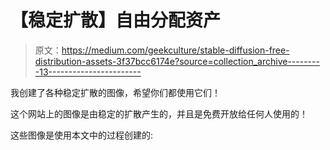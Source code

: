 # 【稳定扩散】自由分配资产

> 原文：<https://medium.com/geekculture/stable-diffusion-free-distribution-assets-3f37bcc6174e?source=collection_archive---------13----------------------->

我创建了各种稳定扩散的图像，希望你们都使用它们！

这个网站上的图像是由稳定的扩散产生的，并且是免费开放给任何人使用的！

这些图像是使用本文中的过程创建的:
